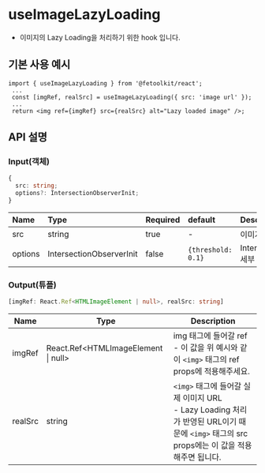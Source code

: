 # useImageLazyLoading

- 이미지의 Lazy Loading을 처리하기 위한 hook 입니다.

## 기본 사용 예시

```tsx
import { useImageLazyLoading } from '@fetoolkit/react';
 ...
 const [imgRef, realSrc] = useImageLazyLoading({ src: 'image url' });
 ...
 return <img ref={imgRef} src={realSrc} alt="Lazy loaded image" />;
```

## API 설명

### Input(객체)

```typescript
{
  src: string;
  options?: IntersectionObserverInit;
}
```

| Name    | Type                     | Required | default            | Description                    |
| :------ | :----------------------- | :------- | :----------------- | :----------------------------- |
| src     | string                   | true     | -                  | 이미지 URL                     |
| options | IntersectionObserverInit | false    | `{threshold: 0.1}` | IntersectionObserver 세부 옵션 |

### Output(튜플)

```typescript
[imgRef: React.Ref<HTMLImageElement | null>, realSrc: string]
```

| Name    | Type                                | Description                                                                                                                                    |
| ------- | ----------------------------------- | ---------------------------------------------------------------------------------------------------------------------------------------------- |
| imgRef  | React.Ref<HTMLImageElement \| null> | img 태그에 들어갈 ref <br> - 이 값을 위 예시와 같이 `<img>` 태그의 ref props에 적용해주세요.                                                   |
| realSrc | string                              | `<img>` 태그에 들어갈 실제 이미지 URL <br> - Lazy Loading 처리가 반영된 URL이기 때문에 `<img>` 태그의 src props에는 이 값을 적용해주면 됩니다. |
